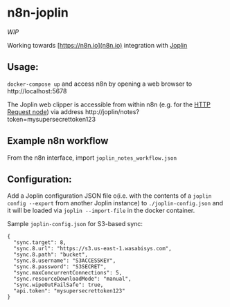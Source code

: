 # n8n-joplin

*WIP*

Working towards [https://n8n.io](n8n.io) integration with [Joplin](https://joplinapp.org/)


## Usage:
`docker-compose up`
and access n8n by opening a web browser to http://localhost:5678

The Joplin web clipper is accessible from within n8n (e.g. for the [HTTP Request node](https://docs.n8n.io/nodes/n8n-nodes-base.httpRequest/)) via address http://joplin/notes?token=mysupersecrettoken123

## Example n8n workflow
From the n8n interface, import `joplin_notes_workflow.json`

## Configuration:
Add a Joplin configuration JSON file o(i.e. with the contents of a `joplin config --export` from another Joplin instance) to `./joplin-config.json` and it will be loaded via `joplin --import-file` in the docker container.

Sample `joplin-config.json` for S3-based sync:
```
{
  "sync.target": 8,
  "sync.8.url": "https://s3.us-east-1.wasabisys.com",
  "sync.8.path": "bucket",
  "sync.8.username": "S3ACCESSKEY",
  "sync.8.password": "S3SECRET",
  "sync.maxConcurrentConnections": 5,
  "sync.resourceDownloadMode": "manual",
  "sync.wipeOutFailSafe": true,
  "api.token": "mysupersecrettoken123"
}
```
